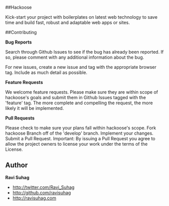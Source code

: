 ##Hackoose

Kick-start your project with boilerplates on latest web technology to save time and build fast, robust and adaptable web apps or sites.


##Contributing

**Bug Reports**

Search through Github Issues to see if the bug has already been reported. If so, please comment with any additional information about the bug.

For new issues, create a new issue and tag with the appropriate browser tag. Include as much detail as possible.

**Feature Requests**

We welcome feature requests. Please make sure they are within scope of hackoose's goals and submit them in Github Issues tagged with the 'feature' tag. The more complete and compelling the request, the more likely it will be implemented.

**Pull Requests**

Please check to make sure your plans fall within hackoose's scope.
Fork hackoose
Branch off of the 'develop' branch.
Implement your changes.
Submit a Pull Request.
Important: By issuing a Pull Request you agree to allow the project owners to license your work under the terms of the License.

## Author

**Ravi Suhag**

- <http://twitter.com/Ravi_Suhag>
- <http://github.com/ravisuhag>
- <http://ravisuhag.com>
